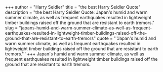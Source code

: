 +++
author = "Harry Seidler"
title = "the best Harry Seidler Quote"
description = "the best Harry Seidler Quote: Japan's humid and warm summer climate, as well as frequent earthquakes resulted in lightweight timber buildings raised off the ground that are resistant to earth tremors."
slug = "japans-humid-and-warm-summer-climate-as-well-as-frequent-earthquakes-resulted-in-lightweight-timber-buildings-raised-off-the-ground-that-are-resistant-to-earth-tremors"
quote = '''Japan's humid and warm summer climate, as well as frequent earthquakes resulted in lightweight timber buildings raised off the ground that are resistant to earth tremors.'''
+++
Japan's humid and warm summer climate, as well as frequent earthquakes resulted in lightweight timber buildings raised off the ground that are resistant to earth tremors.
